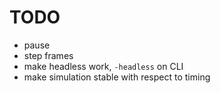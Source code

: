 # TODO

- pause
- step frames
- make headless work, `-headless` on CLI
- make simulation stable with respect to timing
